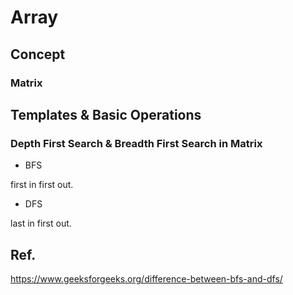 # Array

## Concept

### Matrix

## Templates & Basic Operations


### Depth First Search & Breadth First Search in Matrix

- BFS

first in first out.


- DFS

last in first out.


## Ref.

https://www.geeksforgeeks.org/difference-between-bfs-and-dfs/